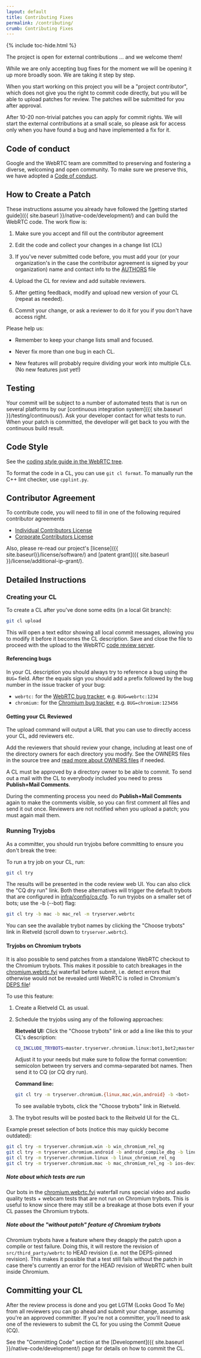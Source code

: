 ```yaml
---
layout: default
title: Contributing Fixes
permalink: /contributing/
crumb: Contributing Fixes
---
```



{% include toc-hide.html %}


The project is open for external contributions ... and we welcome them!

While we are only accepting bug fixes for the moment we will be opening it up
more broadly soon. We are taking it step by step.

When you start working on this project you will be a "project contributor",
which does not give you the right to commit code directly, but you will be
able to upload patches for review. The patches will be submitted for you after
approval.

After 10-20 non-trivial patches you can apply for commit rights. We will start
the external contributions at a small scale, so please ask for access only
when you have found a bug and have implemented a fix for it.

## Code of conduct

Google and the WebRTC team are committed to preserving and fostering a diverse, welcoming and open
community.
To make sure we preserve this, we have adopted a [Code of conduct](https://webrtc.googlesource.com/src/+/master/CODE_OF_CONDUCT.md).

## How to Create a Patch

These instructions assume you already have followed the [getting started guide]({{ site.baseurl }}/native-code/development/) and can build the WebRTC code. The work flow is:

  1. Make sure you accept and fill out the contributor agreement

  2. Edit the code and collect your changes in a change list (CL)

  3. If you've never submitted code before, you must add your (or your
     organization's in the case the contributor agreement is signed by your
     organization) name and contact info to the [AUTHORS][9] file

  4. Upload the CL for review and add suitable reviewers.

  5. After getting feedback, modify and upload new version of your CL (repeat
     as needed).

  6. Commit your change, or ask a reviewer to do it for you if you don't have
     access right.


Please help us:

  * Remember to keep your change lists small and focused.

  * Never fix more than one bug in each CL.

  * New features will probably require dividing your work into multiple CLs.
    (No new features just yet!)


## Testing

Your commit will be subject to a number of automated tests that is run on
several platforms by our [continuous integration
system]({{ site.baseurl }}/testing/continuous/). Ask your developer contact
for what tests to run. When your patch is committed, the developer will get
back to you with the continuous build result.


## Code Style

See the [coding style guide in the WebRTC tree][webrtc-coding-style].

[webrtc-coding-style]: https://webrtc.googlesource.com/src/+/HEAD/style-guide.md

To format the code in a CL, you can use `git cl format`.
To manually run the C++ lint checker, use `cpplint.py`.


## Contributor Agreement

To contribute code, you will need to fill in one of the following required
contributor agreements

  * [Individual Contributors License][1]
  * [Corporate Contributors License][2]

Also, please re-read our project's
[license]({{ site.baseurl}}/license/software/) and
[patent grant]({{ site.baseurl }}/license/additional-ip-grant/).


## Detailed Instructions


### Creating your CL

To create a CL after you've done some edits (in a local Git branch):

~~~~~ bash
git cl upload
~~~~~

This will open a text editor showing all local commit messages, allowing you
to modify it before it becomes the CL description. Save and close the file to
proceed with the upload to the WebRTC [code review server][3].


#### Referencing bugs

In your CL description you should always try to reference a bug using the `BUG=`
field. After the equals sign you should add a prefix followed by the bug number
in the issue tracker of your bug:

* `webrtc:` for the [WebRTC bug tracker][10], e.g. `BUG=webrtc:1234`
* `chromium:` for the [Chromium bug tracker][11], e.g. `BUG=chromium:123456`


#### Getting your CL Reviewed

The upload command will output a URL that you can use to directly access your
CL, add reviewers etc.

Add the reviewers that should review your change, including at least one of
the directory owners for each directory you modify. See the OWNERS files in
the source tree and [read more about OWNERS files][4] if needed.

A CL must be approved by a directory owner to be able to commit. To send out a
mail with the CL to everybody included you need to press
**Publish+Mail Comments**.

During the commenting process you need do **Publish+Mail Comments** again to
make the comments visible, so you can first comment all files and send it out
once. Reviewers are not notified when you upload a patch; you must again mail
them.


### Running Tryjobs

As a committer, you should run tryjobs before committing to ensure you don't
break the tree:

To run a try job on your CL, run:

~~~~~ bash
git cl try
~~~~~

The results will be presented in the code review web UI. You can also click the
"CQ dry run" link. Both these alternatives will trigger the default trybots that
are configured in [infra/config/cq.cfg][5].
To run tryjobs on a smaller set of bots; use the -b (--bot) flag:

~~~~~ bash
git cl try -b mac -b mac_rel -m tryserver.webrtc
~~~~~
You can see the available trybot names by clicking the "Choose trybots" link in
Rietveld (scroll down to `tryserver.webrtc`).


#### Tryjobs on Chromium trybots

It is also possible to send patches from a standalone WebRTC checkout to the
Chromium trybots. This makes it possible to catch breakages in the
[chromium.webrtc.fyi][6] waterfall before submit, i.e. detect errors that
otherwise would not be revealed until WebRTC is rolled in Chromium's
[DEPS file][7]!

To use this feature:

  1. Create a Rietveld CL as usual.

  2. Schedule the tryjobs using any of the following approaches:

     **Rietveld UI:**
     Click the "Choose trybots" link or add a line like this to your CL's
     description:

     ~~~~~ bash
     CQ_INCLUDE_TRYBOTS=master.tryserver.chromium.linux:bot1,bot2;master.tryserver.chromium.mac:bot3
     ~~~~~

     Adjust it to your needs but make sure to follow the format convention:
     semicolon between try servers and comma-separated bot names.
     Then send it to CQ (or CQ dry run).

     **Command line:**

     ~~~~~ bash
     git cl try -m tryserver.chromium.{linux,mac,win,android} -b <bot>
     ~~~~~

     To see available trybots, click the "Choose trybots" link in Rietveld.

  3. The trybot results will be posted back to the Reitveld UI for the CL.

Example preset selection of bots (notice this may quickly become outdated):

~~~~~ bash
git cl try -m tryserver.chromium.win -b win_chromium_rel_ng
git cl try -m tryserver.chromium.android -b android_compile_dbg -b linux_android_rel_ng
git cl try -m tryserver.chromium.linux -b linux_chromium_rel_ng
git cl try -m tryserver.chromium.mac -b mac_chromium_rel_ng -b ios-device
~~~~~

##### Note about which tests are run
Our bots in the [chromium.webrtc.fyi][6] waterfall runs special video and audio
quality tests + webcam tests that are not run on Chromium trybots. This is
useful to know since there may still be a breakage at those bots even if your CL
passes the Chromium trybots.

##### Note about the "without patch" feature of Chromium trybots
Chromium trybots have a feature where they deapply the patch upon a compile or
test failure. Doing this, it will restore the revision of
`src/third_party/webrtc` to HEAD revision (i.e. not the DEPS-pinned revision).
This makes it possible that a test still fails without the patch in case there's
currently an error for the HEAD revision of WebRTC when built inside Chromium.


## Committing your CL

After the review process is done and you get LGTM (Looks Good To Me) from all
reviewers you can go ahead and submit your change, assuming you're an approved
committer. If you're not a committer, you'll need to ask one of the reviewers
to submit the CL for you using the Commit Queue (CQ).

See the "Committing Code" section at the
[Development]({{ site.baseurl }}/native-code/development/) page for details on
how to commit the CL.

[1]: https://cla.developers.google.com/about/google-individual
[2]: https://cla.developers.google.com/about/google-corporate
[3]: https://codereview.webrtc.org/
[4]: http://www.chromium.org/developers/owners-files
[5]: https://webrtc.googlesource.com/src/+/master/infra/config/cq.cfg
[6]: https://build.chromium.org/p/chromium.webrtc.fyi/waterfall
[7]: https://code.google.com/p/chromium/codesearch#chromium/src/DEPS
[9]: https://webrtc.googlesource.com/src/+/master/AUTHORS
[10]: https://bugs.webrtc.org
[11]: https://crbug.com
